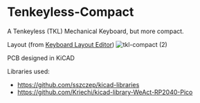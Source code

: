 # Tenkeyless-Compact
A Tenkeyless (TKL) Mechanical Keyboard, but more compact.


Layout (from [Keyboard Layout Editor](http://www.keyboard-layout-editor.com/))
![tkl-compact (2)](https://user-images.githubusercontent.com/44849235/182285715-5beb1b73-912f-4e40-904d-b339dec0b8cc.png)




PCB designed in KiCAD

Libraries used: 
- https://github.com/sszczep/kicad-libraries
- https://github.com/Kriechi/kicad-library-WeAct-RP2040-Pico

